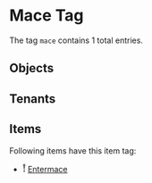 # Mace Tag

The tag `mace` contains 1 total entries.

## Objects

## Tenants

## Items

Following items have this item tag:

- <img src="https://raw.githubusercontent.com/Ceterai/Enternia/main/items/active/weapons/melee/alta/light/ct_entermace.png" alt="Entermace icon" loading="lazy" width="auto" height="16px"/> [Entermace](https://ceterai.github.io/MyEnternia/Wiki/Entermace)
